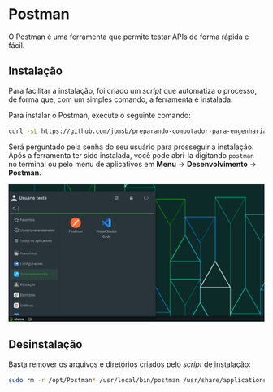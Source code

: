 # Postman

O Postman é uma ferramenta que permite testar APIs de forma rápida e fácil.

## Instalação

Para facilitar a instalação, foi criado um *script* que automatiza o processo, de forma que, com um simples comando, a ferramenta é instalada.

Para instalar o Postman, execute o seguinte comando:

```bash
curl -sL https://github.com/jpmsb/preparando-computador-para-engenharia-de-tele/raw/main/scripts-auxiliares/instalar-postman | bash
```

Será perguntado pela senha do seu usuário para prosseguir a instalação. Após a ferramenta ter sido instalada, você pode abri-la digitando `postman` no terminal ou pelo menu de aplicativos em **Menu** &rarr; **Desenvolvimento** &rarr; **Postman**.

![](imagens/opensuse_tumbleweed_postman_menu.png)

## Desinstalação

Basta remover os arquivos e diretórios criados pelo *script* de instalação:

```bash
sudo rm -r /opt/Postman* /usr/local/bin/postman /usr/share/applications/postman.desktop
```